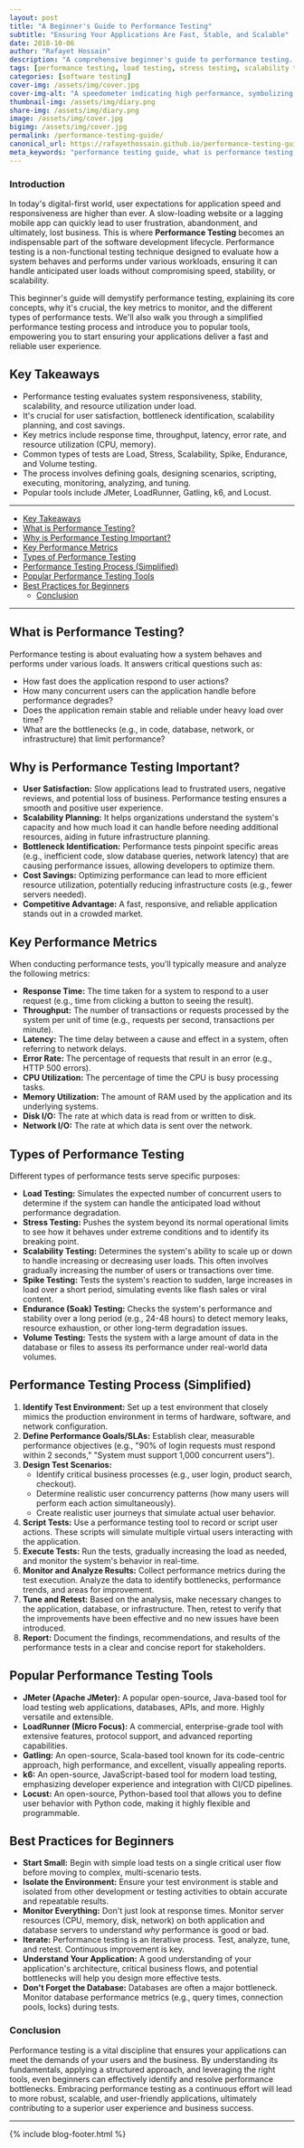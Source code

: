```yaml
---
layout: post
title: "A Beginner's Guide to Performance Testing"
subtitle: "Ensuring Your Applications Are Fast, Stable, and Scalable"
date: 2018-10-06
author: "Rafayet Hossain"
description: "A comprehensive beginner's guide to performance testing. Learn what it is, why it's important, key metrics, types of tests, and best practices for ensuring application speed and stability."
tags: [performance testing, load testing, stress testing, scalability testing, software testing, QA, web performance, application performance]
categories: [software testing]
cover-img: /assets/img/cover.jpg
cover-img-alt: "A speedometer indicating high performance, symbolizing fast and efficient applications."
thumbnail-img: /assets/img/diary.png
share-img: /assets/img/diary.png
image: /assets/img/cover.jpg
bigimg: /assets/img/cover.jpg
permalink: /performance-testing-guide/
canonical_url: https://rafayethossain.github.io/performance-testing-guide/
meta_keywords: "performance testing guide, what is performance testing, types of performance tests, performance testing tools, load testing guide, stress testing guide, application performance testing"
---
```


### Introduction

In today's digital-first world, user expectations for application speed and responsiveness are higher than ever. A slow-loading website or a lagging mobile app can quickly lead to user frustration, abandonment, and ultimately, lost business. This is where **Performance Testing** becomes an indispensable part of the software development lifecycle. Performance testing is a non-functional testing technique designed to evaluate how a system behaves and performs under various workloads, ensuring it can handle anticipated user loads without compromising speed, stability, or scalability.

This beginner's guide will demystify performance testing, explaining its core concepts, why it's crucial, the key metrics to monitor, and the different types of performance tests. We'll also walk you through a simplified performance testing process and introduce you to popular tools, empowering you to start ensuring your applications deliver a fast and reliable user experience.

## Key Takeaways

*   Performance testing evaluates system responsiveness, stability, scalability, and resource utilization under load.
*   It's crucial for user satisfaction, bottleneck identification, scalability planning, and cost savings.
*   Key metrics include response time, throughput, latency, error rate, and resource utilization (CPU, memory).
*   Common types of tests are Load, Stress, Scalability, Spike, Endurance, and Volume testing.
*   The process involves defining goals, designing scenarios, scripting, executing, monitoring, analyzing, and tuning.
*   Popular tools include JMeter, LoadRunner, Gatling, k6, and Locust.

---

- [Key Takeaways](#key-takeaways)
- [What is Performance Testing?](#what-is-performance-testing)
- [Why is Performance Testing Important?](#why-is-performance-testing-important)
- [Key Performance Metrics](#key-performance-metrics)
- [Types of Performance Testing](#types-of-performance-testing)
- [Performance Testing Process (Simplified)](#performance-testing-process-simplified)
- [Popular Performance Testing Tools](#popular-performance-testing-tools)
- [Best Practices for Beginners](#best-practices-for-beginners)
  - [Conclusion](#conclusion)

---

## What is Performance Testing?

Performance testing is about evaluating how a system behaves and performs under various loads. It answers critical questions such as:

*   How fast does the application respond to user actions?
*   How many concurrent users can the application handle before performance degrades?
*   Does the application remain stable and reliable under heavy load over time?
*   What are the bottlenecks (e.g., in code, database, network, or infrastructure) that limit performance?

## Why is Performance Testing Important?

*   **User Satisfaction:** Slow applications lead to frustrated users, negative reviews, and potential loss of business. Performance testing ensures a smooth and positive user experience.
*   **Scalability Planning:** It helps organizations understand the system's capacity and how much load it can handle before needing additional resources, aiding in future infrastructure planning.
*   **Bottleneck Identification:** Performance tests pinpoint specific areas (e.g., inefficient code, slow database queries, network latency) that are causing performance issues, allowing developers to optimize them.
*   **Cost Savings:** Optimizing performance can lead to more efficient resource utilization, potentially reducing infrastructure costs (e.g., fewer servers needed).
*   **Competitive Advantage:** A fast, responsive, and reliable application stands out in a crowded market.

## Key Performance Metrics

When conducting performance tests, you'll typically measure and analyze the following metrics:

*   **Response Time:** The time taken for a system to respond to a user request (e.g., time from clicking a button to seeing the result).
*   **Throughput:** The number of transactions or requests processed by the system per unit of time (e.g., requests per second, transactions per minute).
*   **Latency:** The time delay between a cause and effect in a system, often referring to network delays.
*   **Error Rate:** The percentage of requests that result in an error (e.g., HTTP 500 errors).
*   **CPU Utilization:** The percentage of time the CPU is busy processing tasks.
*   **Memory Utilization:** The amount of RAM used by the application and its underlying systems.
*   **Disk I/O:** The rate at which data is read from or written to disk.
*   **Network I/O:** The rate at which data is sent over the network.

## Types of Performance Testing

Different types of performance tests serve specific purposes:

*   **Load Testing:** Simulates the expected number of concurrent users to determine if the system can handle the anticipated load without performance degradation.
*   **Stress Testing:** Pushes the system beyond its normal operational limits to see how it behaves under extreme conditions and to identify its breaking point.
*   **Scalability Testing:** Determines the system's ability to scale up or down to handle increasing or decreasing user loads. This often involves gradually increasing the number of users or transactions over time.
*   **Spike Testing:** Tests the system's reaction to sudden, large increases in load over a short period, simulating events like flash sales or viral content.
*   **Endurance (Soak) Testing:** Checks the system's performance and stability over a long period (e.g., 24-48 hours) to detect memory leaks, resource exhaustion, or other long-term degradation issues.
*   **Volume Testing:** Tests the system with a large amount of data in the database or files to assess its performance under real-world data volumes.

## Performance Testing Process (Simplified)

1.  **Identify Test Environment:** Set up a test environment that closely mimics the production environment in terms of hardware, software, and network configuration.
2.  **Define Performance Goals/SLAs:** Establish clear, measurable performance objectives (e.g., "90% of login requests must respond within 2 seconds," "System must support 1,000 concurrent users").
3.  **Design Test Scenarios:**
    *   Identify critical business processes (e.g., user login, product search, checkout).
    *   Determine realistic user concurrency patterns (how many users will perform each action simultaneously).
    *   Create realistic user journeys that simulate actual user behavior.
4.  **Script Tests:** Use a performance testing tool to record or script user actions. These scripts will simulate multiple virtual users interacting with the application.
5.  **Execute Tests:** Run the tests, gradually increasing the load as needed, and monitor the system's behavior in real-time.
6.  **Monitor and Analyze Results:** Collect performance metrics during the test execution. Analyze the data to identify bottlenecks, performance trends, and areas for improvement.
7.  **Tune and Retest:** Based on the analysis, make necessary changes to the application, database, or infrastructure. Then, retest to verify that the improvements have been effective and no new issues have been introduced.
8.  **Report:** Document the findings, recommendations, and results of the performance tests in a clear and concise report for stakeholders.

## Popular Performance Testing Tools

*   **JMeter (Apache JMeter):** A popular open-source, Java-based tool for load testing web applications, databases, APIs, and more. Highly versatile and extensible.
*   **LoadRunner (Micro Focus):** A commercial, enterprise-grade tool with extensive features, protocol support, and advanced reporting capabilities.
*   **Gatling:** An open-source, Scala-based tool known for its code-centric approach, high performance, and excellent, visually appealing reports.
*   **k6:** An open-source, JavaScript-based tool for modern load testing, emphasizing developer experience and integration with CI/CD pipelines.
*   **Locust:** An open-source, Python-based tool that allows you to define user behavior with Python code, making it highly flexible and programmable.

## Best Practices for Beginners

*   **Start Small:** Begin with simple load tests on a single critical user flow before moving to complex, multi-scenario tests.
*   **Isolate the Environment:** Ensure your test environment is stable and isolated from other development or testing activities to obtain accurate and repeatable results.
*   **Monitor Everything:** Don't just look at response times. Monitor server resources (CPU, memory, disk, network) on both application and database servers to understand *why* performance is good or bad.
*   **Iterate:** Performance testing is an iterative process. Test, analyze, tune, and retest. Continuous improvement is key.
*   **Understand Your Application:** A good understanding of your application's architecture, critical business flows, and potential bottlenecks will help you design more effective tests.
*   **Don't Forget the Database:** Databases are often a major bottleneck. Monitor database performance metrics (e.g., query times, connection pools, locks) during tests.

### Conclusion

Performance testing is a vital discipline that ensures your applications can meet the demands of your users and the business. By understanding its fundamentals, applying a structured approach, and leveraging the right tools, even beginners can effectively identify and resolve performance bottlenecks. Embracing performance testing as a continuous effort will lead to more robust, scalable, and user-friendly applications, ultimately contributing to a superior user experience and business success.

---

{% include blog-footer.html %}
